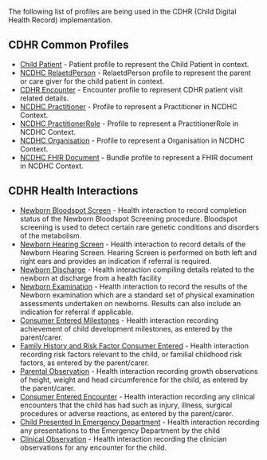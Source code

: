 <!-- profiles-cdhr.md {% comment %}

{% endcomment %} -->
The following list of profiles are being used in the CDHR (Child Digital Health Record) implementation. 

## CDHR Common Profiles
* [Child Patient](StructureDefinition-ncdhc-patient-child.html) - Patient profile to represent the Child Patient in context.
* [NCDHC RelaetdPerson](StructureDefinition-ncdhc-related-person.html) - RelaetdPerson profile to represent the parent or care giver for the child patient in context.
* [CDHR Encounter](StructureDefinition-ncdhc-encounter-cdhr.html) - Encounter profile to represent CDHR patient visit related details.
* [NCDHC Practitioner](StructureDefinition-ncdhc-practitioner.html) - Profile to represent a Practitioner in NCDHC Context.
* [NCDHC PractitionerRole](StructureDefinition-ncdhc-practitioner-role.html) - Profile to represent a PractitionerRole in NCDHC Context.
* [NCDHC Organisation](StructureDefinition-ncdhc-organisation.html) - Profile to represent a Organisation in NCDHC Context.
* [NCDHC FHIR Document](StructureDefinition-ncdhc-bundle-document.html) - Bundle profile to represent a FHIR document in NCDHC Context.


## CDHR Health Interactions
* [Newborn Bloodspot Screen](StructureDefinition-ncdhc-bundle-newborn-bloodspot-screen-document.html) - Health interaction to record completion status of the Newborn Bloodspot Screening procedure.  Bloodspot screening is used to detect certain rare genetic conditions and disorders of the metabolism.
* [Newborn Hearing Screen](StructureDefinition-ncdhc-bundle-newborn-hearing-screen-document.html) - Health interaction to record details of the Newborn Hearing Screen. Hearing Screen is performed on both left and right ears and provides an indication if referral is required.
* [Newborn Discharge](StructureDefinition-ncdhc-bundle-newborn-discharge-document.html) - Health interaction compiling details related to the newborn at discharge from a health facility 
* [Newborn Examination](StructureDefinition-ncdhc-bundle-newborn-exam-document.html) - Health interaction to record the results of the Newborn examination which are a standard set of physical examination assessments undertaken on newborns. Results can also include an indication for referral if applicable.
* [Consumer Entered Milestones](StructureDefinition-ncdhc-bundle-consumer-entered-milestone-document.html) - Health interaction recording achievement of child development milestones, as entered by the parent/carer.
* [Family History and Risk Factor Consumer Entered](StructureDefinition-ncdhc-bundle-fh-rf-consumer-entered-document.html) - Health interaction recording risk factors relevant to the child, or familial childhood risk factors, as entered by the parent/carer.
* [Parental Observation](StructureDefinition-ncdhc-bundle-parental-observation-document.html) - Health interaction recording growth observations  of height, weight and head circumference for the child, as entered by the parent/carer.
* [Consumer Entered Encounter](StructureDefinition-ncdhc-bundle-consumer-entered-encounter-document.html) - Health interaction recording any clinical encounters that the child has had such as injury, illness, surgical procedures or adverse reactions, as entered by the parent/carer.
* [Child Presented In Emergency Department](StructureDefinition-ncdhc-bundle-child-presented-in-ed-document.html) - Health interaction recording any presentations to the Emergency Department by the child
* [Clinical Observation](StructureDefinition-ncdhc-bundle-clinical-observation-document.html) - Health interaction recording the clinician observations for any encounter for the child.




